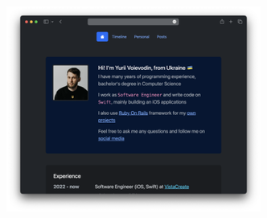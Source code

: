 ![Yurii Voievodin Personal Website](https://raw.githubusercontent.com/yurii-voievodin/blog-rails/main/public/Screenshot_2023.png)
